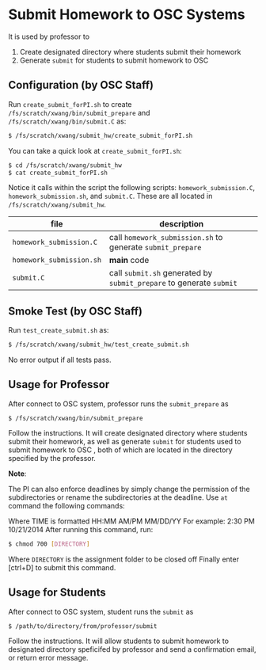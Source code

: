 # Submit Homework to OSC Systems

It is used by professor to 
1. Create designated directory where students submit their homework
2. Generate `submit` for students to submit homework to OSC

## Configuration (by OSC Staff)

Run `create_submit_forPI.sh` to create `/fs/scratch/xwang/bin/submit_prepare` and `/fs/scratch/xwang/bin/submit.C` as:

```sh
$ /fs/scratch/xwang/submit_hw/create_submit_forPI.sh
```

You can take a quick look at ```create_submit_forPI.sh```:

```sh
$ cd /fs/scratch/xwang/submit_hw
$ cat create_submit_forPI.sh
```

Notice it calls within the script the following scripts: `homework_submission.C`,
`homework_submission.sh`, and `submit.C`. These are all located in `/fs/scratch/xwang/submit_hw`.

| file                    | description                                                            |
| ------------------------| -----------------------------------------------------------------------|
| `homework_submission.C` | call `homework_submission.sh` to generate `submit_prepare`             |
| `homework_submission.sh`| **main** code                                                          |
| `submit.C`              | call `submit.sh` generated by `submit_prepare` to generate `submit`      |

## Smoke Test (by OSC Staff)

Run `test_create_submit.sh` as:

```sh
$ /fs/scratch/xwang/submit_hw/test_create_submit.sh
```
No error output if all tests pass. 

## Usage for Professor
After connect to OSC system, professor runs the `submit_prepare` as

```
$ /fs/scratch/xwang/bin/submit_prepare
```

Follow the instructions. It will create designated directory where students submit their homework, as well as generate `submit` for students used to submit homework to OSC , both of which are located in the directory specified by the professor. 

**Note**:

The PI can also enforce deadlines by simply change the permission of the subdirectories or rename the subdirectories at the deadline. Use `at` command the following commands:



Where TIME is formatted HH:MM AM/PM MM/DD/YY
For example: 2:30 PM 10/21/2014
After running this command, run:

```sh
$ chmod 700 [DIRECTORY]
``` 
Where `DIRECTORY` is the assignment folder to be closed off Finally enter [ctrl+D] to submit this command.

## Usage for Students

After connect to OSC system, student runs the `submit` as

```
$ /path/to/directory/from/professor/submit
```
Follow the instructions. It will allow students to submit homework to designated directory speficifed by professor and send a confirmation email, or return error message. 
